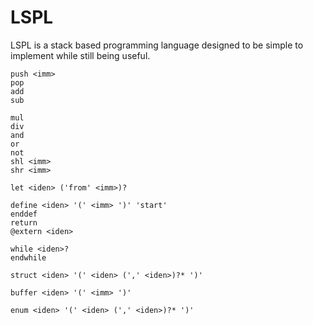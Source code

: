 # LSPL

LSPL is a stack based programming language designed to be simple to implement while
still being useful.

```
push <imm>
pop
add
sub

mul
div
and
or
not
shl <imm>
shr <imm>

let <iden> ('from' <imm>)?

define <iden> '(' <imm> ')' 'start'
enddef
return
@extern <iden>

while <iden>?
endwhile

struct <iden> '(' <iden> (',' <iden>)?* ')'

buffer <iden> '(' <imm> ')'

enum <iden> '(' <iden> (',' <iden>)?* ')'

```
